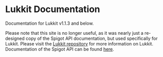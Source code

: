 # Lukkit Documentation
Documentation for Lukkit v1.1.3 and below.

Please note that this site is no longer useful, as it was nearly just a re-designed copy of the Spigot API documentation, but used specifically for Lukkit. Please visit the [Lukkit repository](https://github.com/artex-development/Lukkit) for more information on Lukkit. Documentation of the Spigot API can be found [here](https://hub.spigotmc.org/javadocs/spigot/).
